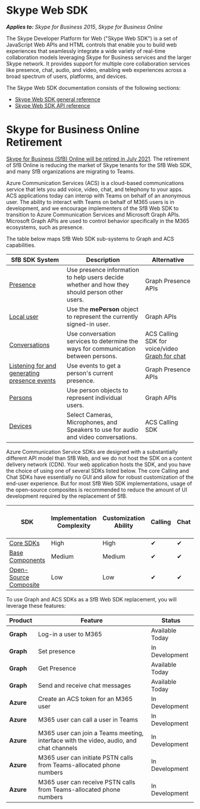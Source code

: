 # Skype Web SDK

 _**Applies to:** Skype for Business 2015_, _Skype for Business Online_

The Skype Developer Platform for Web ("Skype Web SDK") is a set of JavaScript Web APIs and HTML controls that enable you to build web experiences that seamlessly integrate a wide variety of real-time collaboration models leveraging Skype for Business services and the larger Skype network. It provides support for multiple core collaboration services like presence, chat, audio, and video, enabling web experiences across a broad spectrum of users, platforms, and devices.

The Skype Web SDK documentation consists of the following sections:

- [Skype Web SDK general reference](GeneralReference.md)
- [Skype Web SDK API reference](http://officedev.github.io/skype-docs/Skype/WebSDK/model/api/modules/jcafe.html)
    
# Skype for Business Online Retirement

[Skype for Business (SfB) Online will be retired in July 2021](https://techcommunity.microsoft.com/t5/microsoft-teams-blog/skype-for-business-online-to-be-retired-in-2021/ba-p/777833). The retirement of SfB Online is reducing the market of Skype tenants for the SfB Web SDK, and many SfB organizations are migrating to Teams.

Azure Communication Services (ACS) is a cloud-based communications service that lets you add voice, video, chat, and telephony to your apps. ACS applications today can interop with Teams on behalf of an anonymous user. The ability to interact with Teams on behalf of M365 users is in development, and we encourage implementers of the SfB Web SDK to transition to Azure Communication Services and Microsoft Graph APIs. Microsoft Graph APIs are used to control behavior specifically in the M365 ecosystems, such as presence.

The table below maps SfB Web SDK sub-systems to Graph and ACS capabilities.

| SfB SDK System | Description  | Alternative   |
|----------|-----------|------------|
| [Presence](https://docs.microsoft.com/en-us/skype-sdk/websdk/docs/presence) | Use presence information to help users decide whether and how they should person other users. | Graph Presence APIs  |
| [Local user](https://docs.microsoft.com/en-us/skype-sdk/websdk/docs/localuser) | Use the **mePerson** object to represent the currently signed-in user. | Graph APIs  |
| [Conversations](https://docs.microsoft.com/en-us/skype-sdk/websdk/docs/conversations) | Use conversation services to determine the ways for communication between persons. | ACS Calling SDK for voice/video [Graph for chat](https://docs.microsoft.com/en-us/graph/api/resources/chat?view=graph-rest-beta) |
| [Listening for and generating presence events](https://docs.microsoft.com/en-us/skype-sdk/websdk/docs/presenceevents) | Use events to get a person's current presence. | Graph Presence APIs  |
| [Persons](https://docs.microsoft.com/en-us/skype-sdk/websdk/docs/persons) | Use person objects to represent individual users. | Graph APIs  |
| [Devices](https://docs.microsoft.com/en-us/skype-sdk/websdk/docs/devices) | Select Cameras, Microphones, and Speakers to use for audio and video conversations. | ACS Calling SDK  |

Azure Communication Service SDKs are designed with a substantially different API model than SfB Web, and we do not host the SDK on a content delivery network (CDN). Your web application hosts the SDK, and you have the choice of using one of several SDKs listed below. The core Calling and Chat SDKs have essentially no GUI and allow for robust customization of the end-user experience. But for most SfB Web SDK implementations, usage of the open-source composites is recommended to reduce the amount of UI development required by the replacement of SfB.

| **SDK** | **Implementation Complexity** | **Customization Ability** | **Calling** | **Chat** | [Interact on behalf of a M365/Teams users](https://docs.microsoft.com/azure/communication-services/concepts/voice-video-calling/teams-interop) |
|------------------------------------------------------------------------------------------------------------------------|-------------------------------|---------------------------|-------------|----------|----------------------------------------------------------------------------------------------------------------------------------------------------|
| [Core SDKs](https://docs.microsoft.com/azure/communication-services/concepts/sdk-options) | High | High | ✔ | ✔ | ✔  |
| [Base Components](https://docs.microsoft.com/azure/communication-services/concepts/ui-framework/ui-sdk-overview) | Medium | Medium | ✔ | ✔ | In Development  |
| [Open-Source Composite](https://docs.microsoft.com/azure/communication-services/concepts/ui-framework/ui-sdk-overview) | Low | Low | ✔ | ✔ | In Development  |

To use Graph and ACS SDKs as a SfB Web SDK replacement, you will leverage these
features:

| Product          | **Feature**                                                                    |  Status            |
|-----------|-----------------------------------------------------------------------------------------|-----------------|
| **Graph** | Log-in a user to M365                                                                   | Available Today |
| **Graph** | Set presence                                                                            | In Development  |
| **Graph** | Get Presence                                                                            | Available Today |
| **Graph** | Send and receive chat messages                                                          | Available Today |
| **Azure** | Create an ACS token for an M365 user                                                    | In Development  |
| **Azure** | M365 user can call a user in Teams                                                      | In Development  |
| **Azure** | M365 user can join a Teams meeting, interface with the video, audio, and chat channels  | In Development  |
| **Azure** | M365 user can initiate PSTN calls from Teams-allocated phone numbers                    | In Development  |
| **Azure** | M365 user can receive PSTN calls from Teams-allocated phone numbers                     | In Development  |

